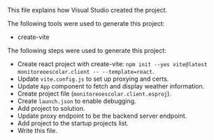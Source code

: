 This file explains how Visual Studio created the project.

The following tools were used to generate this project:
- create-vite

The following steps were used to generate this project:
- Create react project with create-vite: `npm init --yes vite@latest monitoreoescolar.client -- --template=react`.
- Update `vite.config.js` to set up proxying and certs.
- Update `App` component to fetch and display weather information.
- Create project file (`monitoreoescolar.client.esproj`).
- Create `launch.json` to enable debugging.
- Add project to solution.
- Update proxy endpoint to be the backend server endpoint.
- Add project to the startup projects list.
- Write this file.
